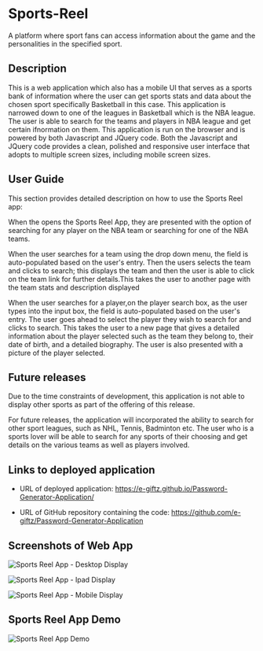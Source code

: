 # Sports-Reel
A platform where sport fans can access information about the game and the personalities in the specified sport.

## Description
This is a web application which also has a mobile UI that serves as a sports bank of information where the user can get sports stats and data about the chosen sport specifically Basketball in this case. This application is narrowed down to one of the leagues in Basketball which is the NBA league. The user is able to search for the teams and players in NBA league and get certain ifnormation on them.
This application is run on the browser and is powered by both Javascript and JQuery code.
Both the Javascript and JQuery code provides a clean, polished and responsive user interface that adopts to multiple screen sizes, including mobile screen sizes.

## User Guide
This section provides detailed description on how to use the Sports Reel app:

When the  opens the Sports Reel App, they are presented with the option of searching for any player on the NBA team or searching for one of the NBA teams. 

When the user searches for a team using the drop  down menu, the field is auto-populated based on the user's entry. Then the users selects the team and clicks to search; this displays the team and then the user is able to click on the team link for further details.This takes the user to another page with the team stats and description displayed

When the user searches for a player,on the player search box, as the user types into the input box, the field is auto-populated based on the user's entry. The user goes ahead to select the player they wish to search for and clicks to search. This takes the user to a new page that gives a detailed information about the player selected such as the team they belong to, their date of birth, and a detailed biography. The user is also presented with a picture of the player selected.

## Future releases
Due to the time constraints of development, this application is not able to display other sports as part of the offering of this release. 

For future releases, the application will incorporated the ability to search for other sport leagues, such as NHL, Tennis, Badminton etc. The user who is a sports lover will be able to search for any sports of their choosing and get details on the various teams as well as players involved.


## Links to deployed application
* URL of deployed application: https://e-giftz.github.io/Password-Generator-Application/

* URL of GitHub repository containing the code: https://github.com/e-giftz/Password-Generator-Application

## Screenshots of Web App

![Sports Reel App - Desktop Display ](images/SportsReel-desktop-display.png)

![Sports Reel App - Ipad Display ](images/SportsReel-Ipad-display.png)

![Sports Reel App - Mobile Display ](images/Sports-reel-app-mobile-display.png)

## Sports Reel App Demo

![Sports Reel App Demo ](images/Sports-reel-demo.gif)
